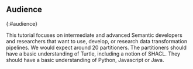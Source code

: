 ## Audience
{:#audience}

This tutorial focuses on intermediate and advanced Semantic developers and researchers
that want to use, develop, or research data transformation pipelines.
We would expect around 20 partitioners.
The partitioners should have a basic understanding of Turtle, including a notion of SHACL.
They should have a basic understanding of Python, Javascript or Java.

